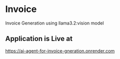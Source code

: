 # Invoice
Invoice Generation using llama3.2:vision model


## Application is Live at 
https://ai-agent-for-invoice-gneration.onrender.com

